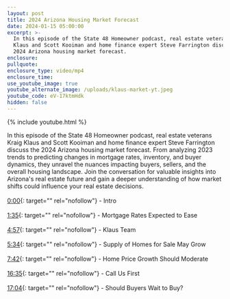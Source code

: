 ```yaml
---
layout: post
title: 2024 Arizona Housing Market Forecast
date: 2024-01-15 05:00:00
excerpt: >-
  In this episode of the State 48 Homeowner podcast, real estate veterans Kraig
  Klaus and Scott Kooiman and home finance expert Steve Farrington discuss the
  2024 Arizona housing market forecast.
enclosure:
pullquote:
enclosure_type: video/mp4
enclosure_time:
use_youtube_image: true
youtube_alternate_image: /uploads/klaus-market-yt.jpeg
youtube_code: eV-17ktmHdk
hidden: false
---
```

{% include youtube.html %}

In this episode of the State 48 Homeowner podcast, real estate veterans Kraig Klaus and Scott Kooiman and home finance expert Steve Farrington discuss the 2024 Arizona housing market forecast. From analyzing 2023 trends to predicting changes in mortgage rates, inventory, and buyer dynamics, they unravel the nuances impacting buyers, sellers, and the overall housing landscape. Join the conversation for valuable insights into Arizona's real estate future and gain a deeper understanding of how market shifts could influence your real estate decisions.<br><br>[0:00](https://www.youtube.com/watch?v=eV-17ktmHdk&amp;t=0s){: target="" rel="nofollow"} - Intro<br><br>[1:35](https://www.youtube.com/watch?v=eV-17ktmHdk&amp;t=95s){: target="" rel="nofollow"} - Mortgage Rates Expected to Ease<br><br>[4:57](https://www.youtube.com/watch?v=eV-17ktmHdk&amp;t=297s){: target="" rel="nofollow"} - Klaus Team<br><br>[5:34](https://www.youtube.com/watch?v=eV-17ktmHdk&amp;t=334s){: target="" rel="nofollow"} - Supply of Homes for Sale May Grow<br><br>[7:42](https://www.youtube.com/watch?v=eV-17ktmHdk&amp;t=462s){: target="" rel="nofollow"} - Home Price Growth Should Moderate<br><br>[16:35](https://www.youtube.com/watch?v=eV-17ktmHdk&amp;t=995s){: target="" rel="nofollow"} - Call Us First<br><br>[17:04](https://www.youtube.com/watch?v=eV-17ktmHdk&amp;t=1024s){: target="" rel="nofollow"} - Should Buyers Wait to Buy?